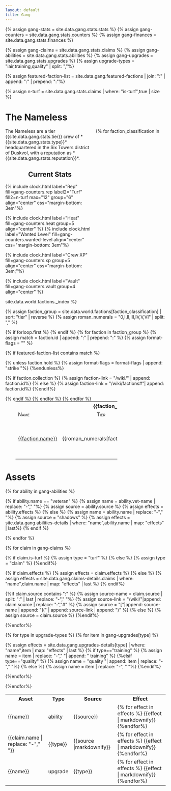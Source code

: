 ```yaml
---
layout: default
title: Gang
---
```

<!-- retrieve data from stats file -->
{% assign gang-stats = site.data.gang.stats.stats %}
{% assign gang-counters = site.data.gang.stats.counters %}
{% assign gang-finances = site.data.gang.stats.finances %}

{% assign gang-claims = site.data.gang.stats.claims %}
{% assign gang-abilities = site.data.gang.stats.abilities %}
{% assign gang-upgrades = site.data.gang.stats.upgrades %}
{% assign upgrade-types = "lair,training,quality" | split: ","%}

{% assign featured-faction-list = site.data.gang.featured-factions | join: ":" | append: ":" | prepend: ":"%}

<!-- Calculations -->
{% assign n-turf = site.data.gang.stats.claims | where: "is-turf",true | size %}

# The Nameless
<div style="display:inline-block;max-width:45%;min-width: 20em;vertical-align:top;text-align:left;" markdown="1">
The Nameless are a tier {{site.data.gang.stats.tier}} crew of *{{site.data.gang.stats.type}}* headquartered in the Six Towers district of Duskvol, with a reputation as *{{site.data.gang.stats.reputation}}*.

<h2 style="text-align:center">Current Stats</h2>
<!-- Rep/Turf Counter -->
{% include clock.html 
    label="Rep" fill=gang-counters.rep 
    label2="Turf" fill2=n-turf 
    max="12" group="6" 
    align="center" css="margin-bottom: 3em"%}

{% include clock.html label="Heat" fill=gang-counters.heat group=5 align="center" %}
{% include clock.html label="Wanted Level" fill=gang-counters.wanted-level align="center" css="margin-bottom: 3em"%}

<!-- XP Counter -->
{% include clock.html 
    label="Crew XP" fill=gang-counters.xp 
    group=5 align="center" css="margin-bottom: 3em;"%}


<!-- Vault Counter -->
{% include clock.html 
    label="Vault" fill=gang-counters.vault 
    group=4 align="center" %}
</div>


<table class="perks factions" style="display:inline-block;min-width: 20em;width: 45%;">
{% for faction_classification in site.data.world.factions._index %}

{% assign faction_group = site.data.world.factions[faction_classification] | sort: "tier" | reverse %}
{% assign roman_numerals = "0,I,II,III,IV,V,VI" | split: "," %}
<tr class="title">
<th colspan=4>{{faction_classification | replace: "-"," "}}</th>
</tr>
{% if forloop.first %}
<tr class="title">
<td>Name</td> <td>Tier</td> <td>Hold</td> <td>Status</td>
</tr>
{% endif %}
{% for faction in faction_group %}
{% assign match = faction.id | append: ":" | prepend: ":" %}
{% assign format-flags = "" %}

{% if featured-faction-list contains match %}

{% unless faction.hold %}
{% assign format-flags = format-flags | append: "strike "%}
{%endunless%}

{% if faction.collection %}
{% assign faction-link = "/wiki/" | append: faction.id%}
{% else %}
{% assign faction-link = "/wiki/factions#"| append: faction.id%}
{%endif%}

<tr class="{{format-flags}}">
<td><a href="{{faction-link}}">{{faction.name}}</a></td>
<td>{{roman_numerals[faction.tier]}}</td>
<td>{% if faction.hold == "S"%}strong{%elsif faction.hold=="W"%}weak{%endif%}</td>
<td class="s{{faction.status | replace: '-','m'}}">{%if faction.status >= 0%}+{%endif%}{{ faction.status }}</td>
</tr>
{% endif %}
{% endfor %}
{% endfor %}
</table>

<div style="clear:both;"></div>

# Assets


<!-- Asset Table of (1) abilities, (2) claims, (3) upgrades -->
<table class="perks">
<tr>
<th>Asset</th>
<th>Type</th>
<th>Source</th>
<th>Effect</th>
</tr>

<!-- Asset Table: Abilities -->
{% for ability in gang-abilities %}

{% if ability.name == "veteran" %}
{% assign name = ability.vet-name | replace: "-"," "%}
{% assign source = ability.source %}
{% assign effects = ability.effects %}
{% else %}
{% assign name = ability.name | replace: "-"," "%}
{% assign source = "shadows" %}
{% assign effects = site.data.gang.abilities-details | where: "name",ability.name | map: "effects" | last%}
{% endif %}

<tr>
<td>{{name}}</td>
<td>ability</td>
<td>{{source}}</td>
<td>{% for effect in effects %}
{{effect | markdownify}}
{%endfor%}
</td>
</tr>
{% endfor %}

<!-- Asset table: Claims & Turf -->
{% for claim in gang-claims %}

{% if claim.is-turf %}
{% assign type = "turf" %}
{% else %}
{% assign type = "claim" %}
{%endif%}

{% if claim.effects %}
{% assign effects = claim.effects %}
{% else %}
{% assign effects = site.data.gang.claims-details.claims | where: "name",claim.name | map: "effects" | last %}
{% endif%}

{%if claim.source contains ":" %}
{% assign source-name = claim.source | split: ":" | last | replace: "-"," "%}
{% assign source-link = "/wiki/"|append: claim.source | replace: ":","#" %}
{% assign source = "["|append: source-name | append: "](" | append: source-link | append: ")" %}
{% else %}
{% assign source = claim.source %}
{%endif%}

<tr>
<td>{{claim.name | replace: "-"," "}}</td>
<td>{{type}}</td>
<td>{{source |markdownify}}</td>
<td>
{% for effect in effects %}
{{effect | markdownify}}
{%endfor%}
</td>
</tr>
{%endfor%}

<!-- Asset table: Upgrades -->
{% for type in upgrade-types %}
{% for item in gang-upgrades[type] %}

{% assign effects = site.data.gang.upgrades-details[type] | where: "name",item | map: "effects" | last %}
{% if type=="training" %}
{% assign name = item | replace: "-"," "| append: " training" %}
{%elsif type=="quality" %}
{% assign name = "quality "| append: item | replace: "-"," "%}
{% else %}
{% assign name = item | replace: "-", " "%}
{%endif%}
<tr>
<td>{{name}}</td>
<td>upgrade</td>
<td>{{type}}</td>
<td>
{% for effect in effects %}
{{effect | markdownify}}
{%endfor%}
</td>

</tr>
{%endfor%}

{%endfor%}
</table>

<style>
table.perks td {position:relative}
table.perks tr.strike td:before {
    content: " ";
    text-decoration: line-through;
    position: absolute;
    top: 50%;
    left: 0;
    border-bottom: 1px solid #ccc;
    width:100%
}

table.perks tr.title td {
    font-variant:small-caps;
}

table.factions td:first-of-type {
    text-align:left
}
table.factions td {
    text-align: center;
}

table.factions {margin: 0 2em}

td.sm3
   { background: #630202}
td.sm2
   { background: #452732}
td.sm1
{    background: #312E45}
td.s1
    {background: #2E452F}
td.s2
    {background: #2E452F}
td.s3
    {background: #026326}
    </style>


